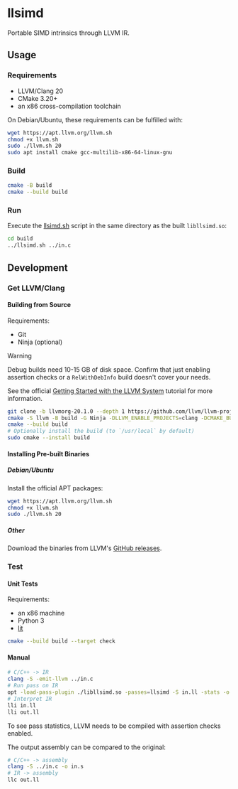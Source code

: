 # llsimd

Portable SIMD intrinsics through LLVM IR.

## Usage

### Requirements

- LLVM/Clang 20
- CMake 3.20+
- an x86 cross-compilation toolchain

On Debian/Ubuntu, these requirements can be fulfilled with:

```bash
wget https://apt.llvm.org/llvm.sh
chmod +x llvm.sh
sudo ./llvm.sh 20
sudo apt install cmake gcc-multilib-x86-64-linux-gnu
```

### Build

```bash
cmake -B build
cmake --build build
```

### Run

Execute the [llsimd.sh](llsimd.sh) script in the same directory as the built `libllsimd.so`:

```bash
cd build
../llsimd.sh ../in.c
```

## Development

### Get LLVM/Clang

#### Building from Source

Requirements:
- Git
- Ninja (optional)

> [!WARNING]
> Debug builds need 10-15 GB of disk space. Confirm that just enabling assertion
> checks or a `RelWithDebInfo` build doesn't cover your needs.

See the official
[Getting Started with the LLVM System](https://llvm.org/docs/GettingStarted.html)
tutorial for more information.

```bash
git clone -b llvmorg-20.1.0 --depth 1 https://github.com/llvm/llvm-project
cmake -S llvm -B build -G Ninja -DLLVM_ENABLE_PROJECTS=clang -DCMAKE_BUILD_TYPE=Release -DLLVM_ENABLE_ASSERTIONS=ON
cmake --build build
# Optionally install the build (to `/usr/local` by default)
sudo cmake --install build
```

#### Installing Pre-built Binaries

##### Debian/Ubuntu

Install the official APT packages:

```bash
wget https://apt.llvm.org/llvm.sh
chmod +x llvm.sh
sudo ./llvm.sh 20
```

##### Other

Download the binaries from LLVM's
[GitHub releases](https://github.com/llvm/llvm-project/tree/llvmorg-20.1.0).

### Test

#### Unit Tests

Requirements:

- an x86 machine
- Python 3
- [lit](https://pypi.org/project/lit/)

```bash
cmake --build build --target check
```

#### Manual

```bash
# C/C++ -> IR
clang -S -emit-llvm ../in.c
# Run pass on IR
opt -load-pass-plugin ./libllsimd.so -passes=llsimd -S in.ll -stats -o out.ll
# Interpret IR
lli in.ll
lli out.ll
```

To see pass statistics, LLVM needs to be compiled with assertion checks enabled.

The output assembly can be compared to the original:

```bash
# C/C++ -> assembly
clang -S ../in.c -o in.s
# IR -> assembly
llc out.ll
```
